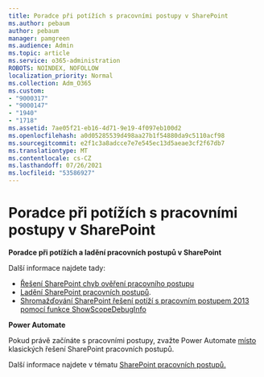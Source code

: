 ```yaml
---
title: Poradce při potížích s pracovními postupy v SharePoint
ms.author: pebaum
author: pebaum
manager: pamgreen
ms.audience: Admin
ms.topic: article
ms.service: o365-administration
ROBOTS: NOINDEX, NOFOLLOW
localization_priority: Normal
ms.collection: Adm_O365
ms.custom:
- "9000317"
- "9000147"
- "1940"
- "1718"
ms.assetid: 7ae05f21-eb16-4d71-9e19-4f097eb100d2
ms.openlocfilehash: a0d05285539d498aa27b1f54880da9c5110acf98
ms.sourcegitcommit: e2f1c3a8adcce7e7e545ec13d5aeae3cf2f67db7
ms.translationtype: MT
ms.contentlocale: cs-CZ
ms.lasthandoff: 07/26/2021
ms.locfileid: "53586927"
---
```

# <a name="troubleshoot-workflows-in-sharepoint"></a>Poradce při potížích s pracovními postupy v SharePoint

**Poradce při potížích a ladění pracovních postupů v SharePoint**

Další informace najdete tady:

- [Řešení SharePoint chyb ověření pracovního postupu](/sharepoint/dev/general-development/troubleshooting-sharepoint-server-workflow-validation-errors-in-visio)
- [Ladění SharePoint pracovních postupů](/sharepoint/dev/general-development/debugging-sharepoint-server-workflows).
- [Shromažďování SharePoint řešení potíží s pracovním postupem 2013 pomocí funkce ShowScopeDebugInfo](/sharepoint/troubleshoot/workflows/gather-workflow-data)

**Power Automate**

Pokud právě začínáte s pracovními postupy, zvažte Power Automate [místo](/power-automate/modern-approvals) klasických řešení SharePoint pracovních postupů.

Další informace najdete v tématu [SharePoint pracovních postupů.](/alchemyinsights/sharepoint-workflows-retiring)

